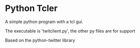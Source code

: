 # Python Tcler

A simple python program with a tcl gui. 

The executable is 'twitclient.py', the other py files are for support

Based on the python-twitter library
